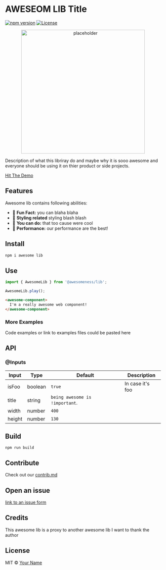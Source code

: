 # AWESEOM LIB Title

[![npm version](https://d25lcipzij17d.cloudfront.net/badge.svg?id=js&type=6&v=0.1.9&x2=0)](https://www.npmjs.com/package/@sentinel-one/s1-lottie)
[![License](https://img.shields.io/badge/License-MIT-green.svg)](https://github.com/Sentinel-One/lottie/blob/master/LICENSE)

<p align="center">
  <img width="400" alt="placeholder" src="https://github.com/LironHazan/ng-micro-interact/blob/master/captured.gif" />
</p>

Description of what this libriray do and maybe why it is sooo awesome and everyone should be 
using it on thier product or side projects.

[Hit The Demo](https://netlify.com)

## Features

Awesome lib contains following abilities:

- 🏁 **Fun Fact:** you can blaha blaha
- 🎨 **Styling related** styling blash blash
- 🤘 **You can do:** that too cause were cool
- :rocket: **Performance:** our performance are the best!

## Install

```bash
npm i awesome lib
```

## Use

```ts
import { AwesomeLib } from '@awesomeness/lib';

AwesomeLib.play();
```

```html
<awesome-component>
  I'm a really awesome web component!
</awesome-component>
```


### More Examples

Code examples or link to examples files could be pasted here

## API

### @Inputs

| Input               | Type    | Default                        | Description                                                                                                                                                                                                                                                                                                                                              
| ------------------- | ------- | -------------------------------|----------------
| isFoo               | boolean | `true`                         | In case it's foo                                                                                                          
| title               | string  | `being awesome is !important`. |
| width               | number  | `400`                          |                                                                                                                                                                                      
| height              | number  | `130`                          |                                                                                                                                                                                                                                                                                                                                                                                                                                                                                                                                                                    
                                                                                                                                                                                                                                                                                                                                                                                                                                                                                                              
## Build

``` npm run build ```

## Contribute

Check out our [contrib.md](http://dfdf)

## Open an issue

[link to an issue form](https://foo.com)

## Credits

This awesome lib is a proxy to another awesome lib I want to thank the author 

## License

MIT &copy; [Your Name](https://github.com/...)

